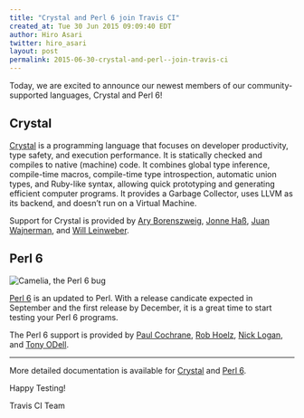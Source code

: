 ```yaml
---
title: "Crystal and Perl 6 join Travis CI"
created_at: Tue 30 Jun 2015 09:09:40 EDT
author: Hiro Asari
twitter: hiro_asari
layout: post
permalink: 2015-06-30-crystal-and-perl--join-travis-ci
---
```


Today, we are excited to announce our newest members of our community-supported
languages, Crystal and Perl 6!

## Crystal

[Crystal](http://crystal-lang.org/) is a programming language that focuses on developer
productivity, type safety, and execution performance.
It is statically checked and compiles to native (machine) code.
It combines global type inference, compile-time macros, compile-time type introspection,
automatic union types, and Ruby-like syntax, allowing quick prototyping and generating efficient computer programs.
It provides a Garbage Collector, uses LLVM as its backend, and doesn’t run on a Virtual Machine.

Support for Crystal is provided by
[Ary Borenszweig](https://github.com/asterite),
[Jonne Haß](https://github.com/jhass),
[Juan Wajnerman](https://github.com/waj), and
[Will Leinweber](https://github.com/will).



## Perl 6

![Camelia, the Perl 6 bug](https://upload.wikimedia.org/wikipedia/commons/thumb/8/85/Camelia.svg/320px-Camelia.svg.png)

[Perl 6](http://perl6.org/) is an updated to Perl.
With a release candicate expected in September and
the first release by December, it is a great time to
start testing your Perl 6 programs.

The Perl 6 support is provided by
[Paul Cochrane](https://github.com/paultcochrane),
[Rob Hoelz](https://github.com/hoelzro),
[Nick Logan](https://github.com/ugexe),
and [Tony ODell](https://github.com/tony-o).

-------------------

More detailed documentation is available for [Crystal](http://docs.travis-ci.com/user/languages/crystal/)
and [Perl 6](http://docs.travis-ci.com/user/languages/perl6/).

Happy Testing!

Travis CI Team